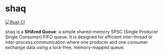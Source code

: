 # shaq

[![Rust CI](https://github.com/apfitzge/shaq/actions/workflows/ci.yml/badge.svg)](https://github.com/apfitzge/shaq/actions/workflows/ci.yml)

shaq is a **SHAred Queue**: a simple shared-memory SPSC (Single Producer Single Consumer) FIFO queue.
It is designed for efficient inter-thread or inter-process communication where one producer and one consumer exchange data using a lock-free, memory-mapped queue.

